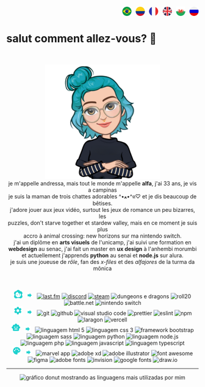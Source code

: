 <p align="right">
  <a href="README.md" target="blank"><img src="flags/br.svg" width="24px" height="24px" alt="Portugais" title="PT-BR"></a> <b>&nbsp;</b>
  <a href="README-es.md" target="blank"><img src="flags/co.svg" width="24px" height="24px" alt="Espagnol" title="ES-CO"></a> <b>&nbsp;</b>
  <a href="README-fr.md" target="blank"><img src="flags/fr.svg" width="24px" height="24px" alt="Français" title="FR"></a> <b>&nbsp;</b>
  <a href="README-en.md" target="blank"><img src="flags/gb.svg" width="24px" height="24px" alt="Anglais" title="EN-UK"></a> <b>&nbsp;</b>
  <a href="README-cy.md" target="blank"><img src="flags/cy.svg" width="24px" height="24px" alt="Gallois" title="CY"></a> <b>&nbsp;</b>
  <a href="README-rs.md" target="blank"><img src="flags/ru.svg" width="24px" height="24px" alt="Russe" title="RU"></a>
</p>

# salut comment allez-vous? :wave:

<br />

<p align="center"> 
  <img src="avatar.png" alt="avatar dessin animé d'une fille blonde aux cheveux turquoise, bras croisés, en t-shirt noir et lunettes." width="300px" height="300px">
  <br />
    je m'appelle andressa, mais tout le monde m'appelle <b>alfa</b>, j'ai 33 ans, je vis a campinas
  <br /> 
    je suis la maman de trois chattes adorables ^•ﻌ•^ฅ♡ et je dis beaucoup de bêtises.
  <br /> 
    j'adore jouer aux jeux vidéo, surtout les jeux de romance un peu bizarres, les
  <br />
    puzzles, don't starve together et stardew valley, mais en ce moment je suis plus
  <br />
    accro à animal crossing: new horizons sur ma nintendo switch.
  <br /> 
    j'ai un diplôme en <b>arts visuels</b> de l'unicamp, j'ai suivi une formation en
  <br />
     <b>webdesign</b> au senac, j'ai fait un master en <b>ux design</b> à l'anhembi morumbi 
  <br />
    et actuellement j'apprends <b>python</b> au senai et <b>node.js</b> sur alura.
  <br /> 
    je suis une joueuse de <i>rôle</i>, fan des <i>x-files</i> et des <i>alfajores</i> de la turma da mônica
</p>

<br />
<br />

<div align="center">
  <img src="icons/profile.svg" alt="personal and gaming profiles" width="22px" height="22px" title="personal sh*t"> <b>&nbsp;</b> <img src="icons/arrow.svg" width="16px" height="16px" ria-hidden="true"> <b>&nbsp;</b> 
  <a href="https://www.last.fm/pt/user/alfasou" target="blank"><img src="https://img.shields.io/badge/lastfm-d51007?logo=lastdotfm" alt="last.fm" title="music lover"></a>
  <a href="https://discord.com/users/alfafsz" target="_blank"><img src="https://img.shields.io/badge/discord-5865f2?logo=discord&logoColor=fff" alt="discord" title="let's chat"></a>
  <a href="https://steamcommunity.com/id/alfafsz" target="blank"><img src="https://img.shields.io/badge/steam-000?logo=steam" alt="steam" title="chronic gamer"></a>
  <img src="https://img.shields.io/badge/dnd-ff4d26?logo=dungeonsanddragons" alt="dungeons e dragons" title="multiclass multirace player">
  <img src="https://img.shields.io/badge/rpg-e10085?logo=roll20" alt="roll20" title="multisystem gm">
  <img src="https://img.shields.io/badge/battle.net-4381c3?logo=battledotnet&logoColor=fff" alt="battle.net" title="tag: alfasou#1982">
  <img src="https://img.shields.io/badge/switch-e60012?logo=nintendoswitch" alt="nintendo switch" title="code: SW-8485-2925-3593">
  <br />
  <img src="icons/toolkit.svg" alt="ferramentas que utilizo a seguir" width="24px" height="24px" title="toolkit"> <b>&nbsp;</b> <img src="icons/arrow.svg" width="16px" height="16px" ria-hidden="true"> <b>&nbsp;</b>    
  <img src="https://img.shields.io/badge/git-F05032?logo=git&logoColor=fff" alt="git" title="git">
  <img src="https://img.shields.io/badge/github-181717?logo=github&logoColor=fff" alt="github" title="github">
  <img src="https://img.shields.io/badge/<>_vscode-007acc?logo=visualstudiocode&logoColor=fff" alt="visual studio code" title="visual studio code">
  <img src="https://img.shields.io/badge/prettier-yellow?logo=prettier&logoColor=fff" alt="prettier" title="prettier">
  <img src="https://img.shields.io/badge/eslint-4B32C3?logo=eslint&logoColor=fff" alt="eslint" title="eslint">
  <img src="https://img.shields.io/badge/npm-CB3837?logo=npm&logoColor=fff" alt="npm" title="npm">
  <img src="https://img.shields.io/badge/laragon-0e83cd?logo=laragon&logoColor=fff" alt="laragon" title="laragon">
  <img src="https://img.shields.io/badge/vercel-000?logo=vercel&logoColor=fff" alt="vercell" title="vercel">
  <br />
  <img src="icons/code.svg" alt="linguagens que utilizo a seguir" width="24px" height="24px" title="coding"> <b>&nbsp;</b> <img src="icons/arrow.svg" width="16px" height="16px" ria-hidden="true"> <b>&nbsp;</b>    
  <img src="https://img.shields.io/badge/html-E34F26?logo=html5&logoColor=fff" alt="linguagem html 5" title="html 5">
  <img src="https://img.shields.io/badge/css-1572B6?logo=css3&logoColor=fff" alt="linguagem css 3" title="css 3">
  <img src="https://img.shields.io/badge/bootstrap-7952b3?logo=bootstrap&logoColor=fff" alt="framework bootstrap" title="bootstrap"> 
  <img src="https://img.shields.io/badge/sass-cc6699?logo=sass&logoColor=fff" alt="linguagem sass" title="sass(y) girl">
  <img src="https://img.shields.io/badge/python-3776ab?logo=python&logoColor=fff" alt="linguagem python" title="python">
  <img src="https://img.shields.io/badge/node.js-5fa04e?logo=nodedotjs&logoColor=fff" alt="linguagem node.js" title="node.js">
  <img src="https://img.shields.io/badge/php-777bb4?logo=php&logoColor=fff" alt="linguagem php" title="php">
  <img src="https://img.shields.io/badge/javascript-yellow?logo=javascript&logoColor=fff" alt="linguagem javascript" title="javascript">
  <img src="https://img.shields.io/badge/typescript-3178C6?logo=typescript&logoColor=fff" alt="linguagem typescript" title="typescript">
  <br />
  <img src="icons/uiux.svg" alt="ferramentas de layout que utilizo a seguir" width="24px" height="24px" title="ui/ux"> <b>&nbsp;</b> <img src="icons/arrow.svg" width="16px" height="16px" ria-hidden="true"> <b>&nbsp;</b>   
  <img src="https://img.shields.io/badge/marvel-1FB6FF?logo=marvelapp&logoColor=fff" alt="marvel app" title="marvel app">
  <img src="https://img.shields.io/badge/adobe_xd-FF61F6?logo=adobexd&logoColor=fff" alt="adobe xd" title="adobe xd">
  <img src="https://img.shields.io/badge/illustrator-FF9A00?logo=adobeillustrator&logoColor=fff" alt="adobe illustrator" title="adobe illustrator">
  <img src="https://img.shields.io/badge/font_awesome-538DD7?logo=fontawesome&logoColor=fff" alt="font awesome" title="font awesome">
  <img src="https://img.shields.io/badge/figma-F24E1E?logo=figma&logoColor=fff" alt="figma" title="figma">
  <img src="https://img.shields.io/badge/adobe_fonts-000B1D?logo=adobefonts&logoColor=fff" alt="adobe fonts" title="adobe fonts">
  <img src="https://img.shields.io/badge/invision-FF3366?logo=invision&logoColor=fff" alt="invision" title="invision">
  <img src="https://img.shields.io/badge/google_fonts-4285F4?logo=googlefonts&logoColor=fff" alt="google fonts" title="google fonts">
  <img src="https://img.shields.io/badge/draw.io-F08705?logo=diagramsdotnet&logoColor=fff" alt="draw.io" title="draw.io">

  <br />
  <hr />

  <picture>
    <source
      srcset="https://github-readme-stats.vercel.app/api/top-langs/?username=alfasou&layout=donut&theme=radical&langs_count=8" width="800px" height="300px"
      media="(prefers-color-scheme: dark), (prefers-color-scheme: no-preference)"
    />
    <source
      srcset="https://github-readme-stats.vercel.app/api/top-langs/?username=alfasou&layout=donut&theme=buefy&langs_count=8" width="800px" height="300px"
      media="(prefers-color-scheme: light)"
    />
    <img src="https://github-readme-stats.vercel.app/api/top-langs/?username=alfasou&layout=donut&theme=radical&langs_count=8" alt="gráfico donut mostrando as linguagens mais utilizadas por mim" width="800px" height="300px" />
  </picture>

</div>
<br />
